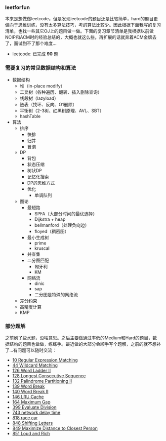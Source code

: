 ### leetforfun
本来是想做做leetcode，但是发现leetcode的题目还是比较简单，hard的题目更偏向于思维训练，没有太多算法技巧，考的算法比较少。因此根据下面我写的复习清单，也找一些其它OJ上的题目做一做。下面的复习章节清单是我根据以前做NOIP和ACM时的经验总结的，大概也就这么些，再扩展的话就奔着ACM金牌去了，面试到不了那个难度…

* leetcode: 已完成 **90** 题

### 需要复习的常见数据结构和算法
* 数据结构
    * 堆（in-place modify）
    * 二叉树（各种遍历、翻转、插入删除查询）
    * 线段树（lazyload）
    * 链表（找环、反向、O1删除）
    * 平衡树（2-3树、红黑树原理、AVL、SBT）
    * hashTable
* 算法
    * 排序
        * 快排
        * 归并
        * 冒泡
    * DP
        * 背包
        * 状态压缩
        * 树状DP
        * 记忆化搜索
        * DP的思维方式
        * 优化
            * 单调队列
    * 图论
        * 最短路
            * SPFA（大部分时间的最优选择）
            * Dijkstra + heap
            * bellmanford（处理负向边）
            * floyed（稠密图）
        * 最小生成树
            * prime
            * kruscal
        * 并查集
        * 二分图匹配
            * 匈牙利
            * KM
        * 网络流
            * dinic
            * sap
            * 二分图是特殊的网络流
    * 差分约束
    * 高精度计算
    * KMP

### 部分题解

之前刷了些水题，没啥意思。之后主要做通过率低的Medium和Hard的题目，数据结构的题目也做做，练练手。最近做的大部分会顺手写个题解，之前的就不想补了…有问题可以随时交流：

- [10 Regular Expression Matching](leetcode/leet_10)
- [44 Wildcard Matching](leetcode/leet_44)
- [126 Word Ladder II](leetcode/leet_126)
- [128 Longest Consecutive Sequence](leetcode/leet_128)
- [132 Palindrome Partitioning II](leetcode/leet_132)
- [139 Word Break](leetcode/leet_139)
- [140 Word Break II](leetcode/leet_140)
- [146 LRU Cache](leetcode/leet_146)
- [164 Maximum Gap](leetcode/leet_164)
- [399 Evaluate Division](leetcode/leet_399)
- [743 network delay time](leetcode/leet_743)
- [818 race car](leetcode/leet_818)
- [848 Shifting Letters](leetcode/leet_848)
- [849 Maximize Distance to Closest Person](leetcode/leet_849)
- [851 Loud and Rich](leetcode/leet_851)